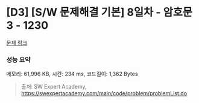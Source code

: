 # [D3] [S/W 문제해결 기본] 8일차 - 암호문3 - 1230 

[문제 링크](https://swexpertacademy.com/main/code/problem/problemDetail.do?contestProbId=AV14zIwqAHwCFAYD) 

### 성능 요약

메모리: 61,996 KB, 시간: 234 ms, 코드길이: 1,362 Bytes



> 출처: SW Expert Academy, https://swexpertacademy.com/main/code/problem/problemList.do